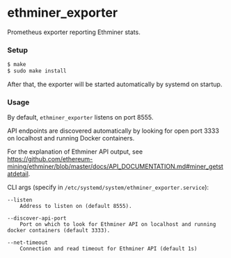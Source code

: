 # ethminer_exporter
Prometheus exporter reporting Ethminer stats.  

### Setup

```sh
$ make 
$ sudo make install
```

After that, the exporter will be started automatically by systemd on startup.

### Usage

By default, `ethminer_exporter` listens on port 8555.

API endpoints are discovered automatically by looking for open port 3333 on localhost and running Docker containers.

For the explanation of Ethminer API output, see https://github.com/ethereum-mining/ethminer/blob/master/docs/API_DOCUMENTATION.md#miner_getstatdetail.

CLI args (specify in `/etc/systemd/system/ethminer_exporter.service`):

```
--listen
    Address to listen on (default 8555).

--discover-api-port
    Port on which to look for Ethminer API on localhost and running docker containers (default 3333).

--net-timeout
    Connection and read timeout for Ethminer API (default 1s)
```
